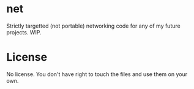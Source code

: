 # net
Strictly targetted (not portable) networking code for any of my future projects. WIP.
# License
No license. You don't have right to touch the files and use them on your own.
